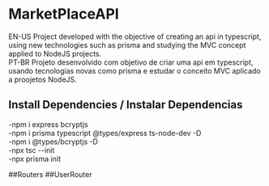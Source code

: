 # MarketPlaceAPI
EN-US Project developed with the objective of creating an api in typescript, using new technologies such as prisma and studying the MVC concept applied to NodeJS projects.<br>
PT-BR    Projeto desenvolvido com objetivo de criar uma api em typescript, usando tecnologias novas como prisma e estudar o conceito MVC aplicado a proojetos NodeJS.


## Install Dependencies / Instalar Dependencias 
-npm i express bcryptjs <br>
-npm i prisma typescript @types/express ts-node-dev -D <br>
-npm i @types/bcryptjs -D <br>
-npx tsc --init <br>
-npx prisma init


##Routers
##UserRouter

